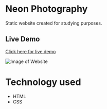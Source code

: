 # Neon Photography

Static website created for studying purposes.

## Live Demo

<a href="https://walissoncom.github.io/neon-photography/" target="_blank">Click here for live demo</a>

![Image of Website](https://repository-images.githubusercontent.com/301891979/7e32c900-0fca-11eb-9ec1-dbb52dbf4e3f)

# Technology used

- HTML
- CSS
